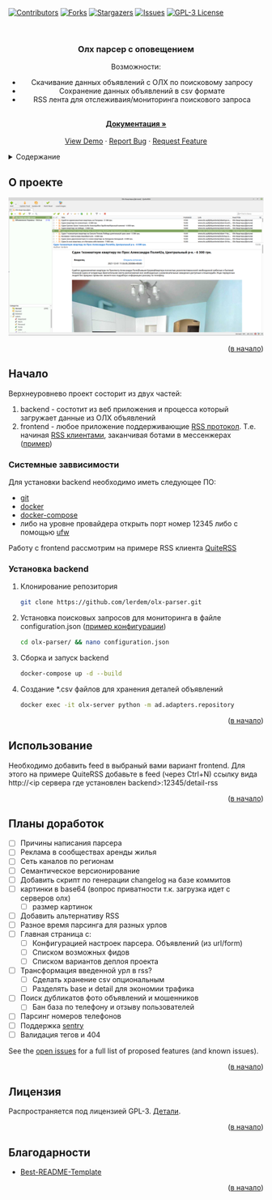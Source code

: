 <div id="top"></div>
<!--
*** Thanks for checking out the Best-README-Template. If you have a suggestion
*** that would make this better, please fork the repo and create a pull request
*** or simply open an issue with the tag "enhancement".
*** Don't forget to give the project a star!
*** Thanks again! Now go create something AMAZING! :D
-->



<!-- PROJECT SHIELDS -->
<!--
*** I'm using markdown "reference style" links for readability.
*** Reference links are enclosed in brackets [ ] instead of parentheses ( ).
*** See the bottom of this document for the declaration of the reference variables
*** for contributors-url, forks-url, etc. This is an optional, concise syntax you may use.
*** https://www.markdownguide.org/basic-syntax/#reference-style-links
-->
[![Contributors][contributors-shield]][contributors-url]
[![Forks][forks-shield]][forks-url]
[![Stargazers][stars-shield]][stars-url]
[![Issues][issues-shield]][issues-url]
[![GPL-3 License][license-shield]][license-url]



<!-- PROJECT LOGO -->
<br />
<div align="center">
<!--
  <a href="https://github.com/lerdem/olx-parser">
    <img src="images/logo.png" alt="Logo" width="80" height="80">
  </a>
-->

<h3 align="center">Олх парсер с оповещением</h3>

  <p align="center">
    Возможности:
    <ul>
        <li>Скачивание данных объявлений с ОЛХ по поисковому запросу</li>
        <li>Сохранение данных объявлений в csv формате</li>
        <li>RSS лента для отслеживаия/мониторинга поискового запроса</li>
    </ul>
    <br />
    <a href="https://github.com/lerdem/olx-parser"><strong>Документация »</strong></a>
    <br />
    <br />
    <a href="https://github.com/lerdem/olx-parser">View Demo</a>
    ·
    <a href="https://github.com/lerdem/olx-parser/issues">Report Bug</a>
    ·
    <a href="https://github.com/lerdem/olx-parser/issues">Request Feature</a>
  </p>
</div>



<!-- TABLE OF CONTENTS -->
<details>
  <summary>Содержание</summary>
  <ol>
    <li><a href="#about-the-project">О проекте</a></li>
    <li>
      <a href="#getting-started">Начало</a>
      <ul>
        <li><a href="#prerequisites">Системные заввисимости</a></li>
        <li><a href="#installation">Установка backend</a></li>
      </ul>
    </li>
    <li><a href="#usage">Использование</a></li>
    <li><a href="#roadmap">Планы доработок</a></li>
    <li><a href="#license">Лицензия</a></li>
    <li><a href="#acknowledgments">Благодарности</a></li>
  </ol>
</details>



<!-- ABOUT THE PROJECT -->
## О проекте
<div id="about-the-project"></div>

![Скриншот поиска "аренды жилья" в клиенте QuiteRSS][screenshot-1]

<p align="right">(<a href="#top">в начало</a>)</p>



<!-- GETTING STARTED -->
## Начало
<div id="getting-started"></div>

Верхнеуровнево проект состорит из двух частей:
1. backend - состотит из веб приложения и процесса который загружает данные из ОЛХ объявлений
2. frontend - любое приложение поддерживающие [RSS протокол](https://ru.wikipedia.org/wiki/RSS).
Т.е. начиная [RSS клиентами](https://en.wikipedia.org/wiki/Comparison_of_feed_aggregators), заканчивая ботами в мессенжерах ([пример](https://github.com/BoKKeR/RSS-to-Telegram-Bot))

### Системные заввисимости
<div id="prerequisites"></div>

Для установки backend необходимо иметь следующее ПО:
- [git](https://git-scm.com/downloads)
- [docker](https://docs.docker.com/engine/install/)
- [docker-compose](https://docs.docker.com/compose/install/)
- либо на уровне провайдера открыть порт номер 12345 либо с помощью [ufw](https://wiki.ubuntu.com/UncomplicatedFirewall)

Работу с frontend рассмотрим на примере RSS клиента [QuiteRSS][frontend-example]

### Установка backend
<div id="installation"></div>

1. Клонирование репозитория
   ```sh
   git clone https://github.com/lerdem/olx-parser.git
   ```
2. Установка поисковых запросов для мониторинга в файле configuration.json ([пример конфигурации](https://github.com/lerdem/olx-parser/blob/master/configuration.json))
   ```sh
   cd olx-parser/ && nano configuration.json
   ```
3. Сборка и запуск backend
    ```sh
    docker-compose up -d --build
   ```
4. Создание *.csv файлов для хранения деталей объявлений
    ```sh
   docker exec -it olx-server python -m ad.adapters.repository
   ```

<p align="right">(<a href="#top">в начало</a>)</p>



<!-- USAGE EXAMPLES -->
## Использование
<div id="usage"></div>

Необходимо добавить feed в выбраный вами вариант frontend.
Для этого на примере QuiteRSS добавьте в feed (через Ctrl+N) ссылку
вида http://<ip сервера где установлен backend>:12345/detail-rss

<p align="right">(<a href="#top">в начало</a>)</p>



<!-- ROADMAP -->
## Планы доработок
<div id="roadmap"></div>

- [ ] Причины написания парсера
- [ ] Реклама в сообществах аренды жилья
- [ ] Сеть каналов по регионам
- [ ] Семантическое версионирование
- [ ] Добавить скрипт по генерации changelog на базе коммитов
- [ ] картинки в base64 (вопрос приватности т.к. загрузка идет с серверов олх)
    - [ ] размер картинок
- [ ] Добавить альтернативу RSS
- [ ] Разное время парсинга для разных урлов
- [ ] Главная страница с:
    - [ ] Конфигурацией настроек парсера. Объявлений (из url/form)
    - [ ] Списком возможных фидов
    - [ ] Списком вариантов деплоя проекта
- [ ] Трансформация введенной урл в rss?
    - [ ] Сделать хранение csv опциональным
    - [ ] Разделять base и detail для экономии трафика
- [ ] Поиск дубликатов фото объявлений и мошенников
    - [ ] Бан база по телефону и отзыву пользователей
- [ ] Парсинг номеров телефонов
- [ ] Поддержка [sentry](https://docs.sentry.io/platforms/python/)
- [ ] Валидация тегов и 404

See the [open issues](https://github.com/lerdem/olx-parser/issues) for a full list of proposed features (and known issues).

<p align="right">(<a href="#top">в начало</a>)</p>


<!-- LICENSE -->
## Лицензия
<div id="license"></div>

Распространяется под лицензией GPL-3. [Детали](https://github.com/lerdem/olx-parser/blob/master/LICENSE).

<p align="right">(<a href="#top">в начало</a>)</p>



<!-- ACKNOWLEDGMENTS -->
## Благодарности
<div id="acknowledgments"></div>

* [Best-README-Template](https://github.com/othneildrew/Best-README-Template)

<p align="right">(<a href="#top">в начало</a>)</p>



<!-- MARKDOWN LINKS & IMAGES -->
<!-- https://www.markdownguide.org/basic-syntax/#reference-style-links -->
[contributors-shield]: https://img.shields.io/github/contributors/lerdem/olx-parser.svg?style=for-the-badge
[contributors-url]: https://github.com/lerdem/olx-parser/graphs/contributors
[forks-shield]: https://img.shields.io/github/forks/lerdem/olx-parser.svg?style=for-the-badge
[forks-url]: https://github.com/lerdem/olx-parser/network/members
[stars-shield]: https://img.shields.io/github/stars/lerdem/olx-parser.svg?style=for-the-badge
[stars-url]: https://github.com/lerdem/olx-parser/stargazers
[issues-shield]: https://img.shields.io/github/issues/lerdem/olx-parser.svg?style=for-the-badge
[issues-url]: https://github.com/lerdem/olx-parser/issues
[license-shield]: https://img.shields.io/github/license/lerdem/olx-parser.svg?style=for-the-badge
[license-url]: https://github.com/lerdem/olx-parser/blob/master/LICENSE.txt
[frontend-example]: https://quiterss.org/en/download
[screenshot-1]: docs/screenshots/screenshot-1.png
